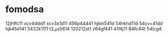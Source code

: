 # fomodsa
12jhffc11
xcv4ddid1
xcv3x1d11
456p44441
hjkln541d
54hkhd11d
54cv+41dd
hjk45d141
5432k1111
t2یs5614
120212st1
z64gf441
41f4j11
84fc44t
54lcg4
